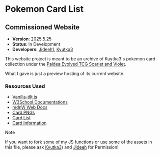 # Pokemon Card List

## Commissioned Website

* **Version**: 2025.5.25
* **Status**: In Development
* **Developers**: [Jideeh1](https://github.com/Jideeh1), [Kyutka3](https://github.com/0ofline)

This website project is meant to be an archive of Kuytka3's pokemon card collection under the [Paldea Evolved TCG Scarlet and Violet](https://tcg.pokemon.com/en-us/expansions/paldea-evolved/).

What I gave is just a preview hosting of its current website.

### Resources Used
* [Vanilla-tilt.js](https://micku7zu.github.io/vanilla-tilt.js/)
* [W3School Documentations](https://www.w3schools.com/)
* [mdnW Web Docs](https://developer.mozilla.org/en-US/)
* [Card PNGs](https://bulbapedia.bulbagarden.net/wiki/Paldea_Evolved_(TCG))
* [Card List](https://www.tcgcollector.com/sets/11574/paldea-evolved?releaseDateOrder=newToOld&displayAs=images)
* [Card Information](https://tcg.pokemon.com/en-us/expansions/paldea-evolved/)


> [!NOTE]
> If you want to fork some of my JS functions or use some of the assets in this file, please ask [Kyutka3](https://github.com/0ofline)) and [Jideeh](https://x.com/jideeh1) for Permission!
